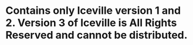# Contains only Iceville version 1 and 2. Version 3 of Iceville is All Rights Reserved and cannot be distributed.
